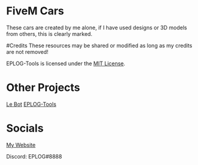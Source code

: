 # FiveM Cars
These cars are created by me alone, if I have used designs or 3D models from others, this is clearly marked.

#Credits
These resources may be shared or modified as long as my credits are not removed! 

EPLOG-Tools is licensed under the [MIT License](https://github.com/EPLOGx/FiveM-Cars/LICENSE).

# Other Projects
[Le Bot](https://lebot.eplogx.de)
[EPLOG-Tools](https://github.com/EPLOGx/EPLOG-Tools)

# Socials
[My Website](https://eplogx.de)

Discord: EPLOG#8888
